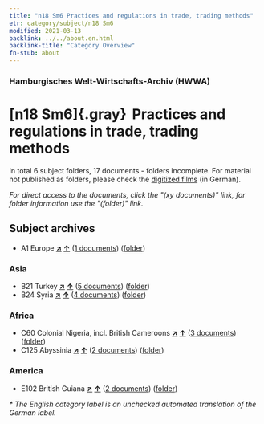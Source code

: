 ```yaml
---
title: "n18 Sm6 Practices and regulations in trade, trading methods"
etr: category/subject/n18 Sm6
modified: 2021-03-13
backlink: ../../about.en.html
backlink-title: "Category Overview"
fn-stub: about
---
```


### Hamburgisches Welt-Wirtschafts-Archiv (HWWA)
# [n18 Sm6]{.gray}&#8201; Practices and regulations in trade, trading methods&#160; 





In total 6 subject folders, 17 documents - folders incomplete.
For material not published as folders, please check the [digitized films](/film/h1_sh) (in German).

_For direct access to the documents, click the "(xy documents)" link, for folder information use the "(folder)" link._

## Subject archives


- A1 Europe [**&nearr;**](../../../geo/i/140892/about.en.html "Europe (all folders)") [**&uarr;**](../../../geo/about.en.html#A1 "Country category system") (<a href="https://pm20.zbw.eu/dfgview/sh/140892,161819" title="about: Europe : Practices and regulations in trade, trading methods" target="_blank">1 documents</a>) ([folder](http://purl.org/pressemappe20/folder/sh/140892,161819))

### Asia

- B21 Turkey [**&nearr;**](../../../geo/i/141111/about.en.html "Turkey (all folders)") [**&uarr;**](../../../geo/about.en.html#B21 "Country category system") (<a href="https://pm20.zbw.eu/dfgview/sh/141111,161819" title="about: Turkey : Practices and regulations in trade, trading methods" target="_blank">5 documents</a>) ([folder](http://purl.org/pressemappe20/folder/sh/141111,161819))
- B24 Syria [**&nearr;**](../../../geo/i/141114/about.en.html "Syria (all folders)") [**&uarr;**](../../../geo/about.en.html#B24 "Country category system") (<a href="https://pm20.zbw.eu/dfgview/sh/141114,161819" title="about: Syria : Practices and regulations in trade, trading methods" target="_blank">4 documents</a>) ([folder](http://purl.org/pressemappe20/folder/sh/141114,161819))

### Africa

- C60 Colonial Nigeria, incl. British Cameroons [**&nearr;**](../../../geo/i/141409/about.en.html "Colonial Nigeria, incl. British Cameroons (all folders)") [**&uarr;**](../../../geo/about.en.html#C60 "Country category system") (<a href="https://pm20.zbw.eu/dfgview/sh/141409,161819" title="about: Colonial Nigeria, incl. British Cameroons : Practices and regulations in trade, trading methods" target="_blank">3 documents</a>) ([folder](http://purl.org/pressemappe20/folder/sh/141409,161819))
- C125 Abyssinia [**&nearr;**](../../../geo/i/141482/about.en.html "Abyssinia (all folders)") [**&uarr;**](../../../geo/about.en.html#C125 "Country category system") (<a href="https://pm20.zbw.eu/dfgview/sh/141482,161819" title="about: Abyssinia : Practices and regulations in trade, trading methods" target="_blank">2 documents</a>) ([folder](http://purl.org/pressemappe20/folder/sh/141482,161819))

### America

- E102 British Guiana [**&nearr;**](../../../geo/i/141700/about.en.html "British Guiana (all folders)") [**&uarr;**](../../../geo/about.en.html#E102 "Country category system") (<a href="https://pm20.zbw.eu/dfgview/sh/141700,161819" title="about: British Guiana : Practices and regulations in trade, trading methods" target="_blank">2 documents</a>) ([folder](http://purl.org/pressemappe20/folder/sh/141700,161819))


_* The English category label is an unchecked automated translation of the German label._

